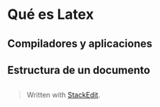 
# Qué es Latex

## Compiladores y aplicaciones

## Estructura de un documento

## 
> Written with [StackEdit](https://stackedit.io/).
<!--stackedit_data:
eyJoaXN0b3J5IjpbMTY2MDkzMzIwMl19
-->